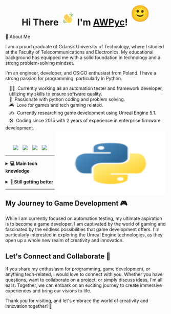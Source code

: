 <!DOCTYPE html>
<html>
<head>
</head>
  
<body>
  <h1 align="center">
    Hi There
    <img src="wave.gif" alt="Waving hand animated gif" height="45" width="45" />
    I'm <a href="https://github.com/AWPyc/AWPyc">AWPyc</a>! <img src="melting_face.gif" width="64" height="64" alt="Waving Hand">
</h1>
</body>
</html>

🐍 About Me

I am a proud graduate of Gdansk University of Technology, where I studied at the Faculty of Telecommunications and Electronics. My educational background has equipped me with a solid foundation in technology and a strong problem-solving mindset.

I'm an engineer, developer, and CS:GO enthusiast from Poland. I have a strong passion for programming, particularly in Python. 


&nbsp;&nbsp;&nbsp;🧑‍💻 &nbsp;Currently working as an automation tester and framework developer,\
&nbsp;&nbsp;&nbsp;utilizing my skills to ensure software quality.\
&nbsp;&nbsp;&nbsp;💓 &nbsp;Passionate with python coding and problem solving. \
&nbsp;&nbsp;&nbsp;🎮 &nbsp;Love for games and tech gaming related. \
&nbsp;&nbsp;&nbsp;✍️ &nbsp;Currently researching game development using Unreal Engine 5.1. \
&nbsp;&nbsp;&nbsp;🛠️ &nbsp;Coding since 2015 with 2 years of experience in enterprise  firmware development. \
<img align="right" src="python_logo.svg" width="350" height="200" alt="SVG Image">

<br>
<p align="center">
  <a href="mailto:kuba.mankowski.98@gmail.com?subject=Hi%20there!"><img src="https://img.shields.io/badge/gmail-%23D14836.svg?&style=for-the-badge&logo=gmail&logoColor=white" style="margin-right: 10px;" /></a>
  <a href="https://www.facebook.com/kuba.mankowski.12/"><img src="https://img.shields.io/badge/facebook-%233B5998.svg?&style=for-the-badge&logo=facebook&logoColor=white" style="margin-right: 10px;" /></a>
  <a href="https://www.instagram.com/kuba.mankowski/"><img src="https://img.shields.io/badge/instagram-%23dc2743.svg?&style=for-the-badge&logo=instagram&logoColor=white" style="margin-right: 10px;" /></a>
  <a href="https://www.linkedin.com/in/kuba-mańkowski-4694251b9/"><img src="https://img.shields.io/badge/linkedin-%230077B5.svg?&style=for-the-badge&logo=linkedin&logoColor=white" /></a>
</p>

<hr>
<details>
  <summary><b>💻 Main tech knowledge</b></summary>
  <br>

![Python](https://img.shields.io/badge/Python-14354C?style=flat&logo=python&logoColor=white)
![Pycharm](https://img.shields.io/badge/PyCharm-000000.svg?&style=flat&logo=PyCharm&logoColor=white)
![Anaconda](https://img.shields.io/badge/Anaconda-44A833.svg?&style=flat&logo=Anaconda&logoColor=white)
![Jupyter](https://img.shields.io/badge/jupyter-F37626.svg?&style=flat&logo=jupyter&logoColor=white)
![HTML5](https://img.shields.io/badge/HTML5-E34F26.svg?&style=flat&logo=html5&logoColor=white)
![CSS3](https://img.shields.io/badge/CSS3-%231572B6.svg?&style=flat&logo=css3&logoColor=white)
![Git](https://img.shields.io/badge/GIT-%23F05033.svg?&style=flat&logo=git&logoColor=white)
![GitHub](https://img.shields.io/badge/GITHUB-%23121011.svg?&style=flat&logo=github&logoColor=white)
![GitLab](https://img.shields.io/badge/GITLAB-%23181717.svg?&style=flat&logo=gitlab&logoColor=white)
![VSCode](https://img.shields.io/badge/VSCODE-007ACC.svg?&style=flat&logo=visual-studio-code)
![IntelliJ](https://img.shields.io/badge/INTELLIJ-000000.svg?&style=flat&logo=intellij-idea)
![Colab](https://img.shields.io/badge/Colab-F9AB00?flat&logo=googlecolab&color=525252)
</details><br>

<details>
  <summary><b>🧠 Still getting better</b></summary>
  <br/>

![Cpp](https://img.shields.io/badge/C++-00599C.svg?&style=flat&logo=c%2B%2B&logoColor=white)
![Django](https://img.shields.io/badge/Django-092E20?flat&logo=django&logoColor=white)
![LINUX](https://img.shields.io/badge/LINUX-FCC624?style=flat&logo=linux&logoColor=black)
![postman](https://img.shields.io/badge/postman-FF6C37.svg?&style=flat&logo=postman&logoColor=white)
![pandas](https://img.shields.io/badge/pandas-150458.svg?&style=flat&logo=pandas&logoColor=white)
![MySQL](https://img.shields.io/badge/MySQL-00000F?flat&logo=mysql&logoColor=white)
</details>

<hr>

## My Journey to Game Development 🎮

While I am currently focused on automation testing, my ultimate aspiration is to become a game developer. I am captivated by the world of gaming and fascinated by the endless possibilities that game development offers. I'm particularly interested in exploring the Unreal Engine technologies, as they open up a whole new realm of creativity and innovation.

## Let's Connect and Collaborate 🤝

If you share my enthusiasm for programming, game development, or anything tech-related, I would love to connect with you. Whether you have questions, want to collaborate on a project, or simply discuss ideas, I'm all ears. Together, we can embark on an exciting journey to create immersive experiences and bring our visions to life.

Thank you for visiting, and let's embrace the world of creativity and innovation together! 🚀
